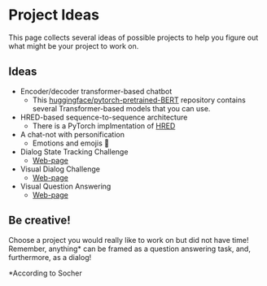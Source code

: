 # Project Ideas

This page collects several ideas of possible projects to help you figure out what might be your project to work on.


## Ideas

 - Encoder/decoder transformer-based chatbot
   - This [huggingface/pytorch-pretrained-BERT](https://github.com/huggingface/pytorch-pretrained-BERT) repository contains several Transformer-based models that you can use.
 - HRED-based sequence-to-sequence architecture
   - There is a PyTorch implmentation of [HRED](https://github.com/hsgodhia/hred)
 - A chat-not with personification
   - Emotions and emojis 🙈
 - Dialog State Tracking Challenge 
   - [Web-page](https://www.microsoft.com/en-us/research/event/dialog-state-tracking-challenge/)
 - Visual Dialog Challenge
   - [Web-page](https://visualdialog.org/challenge/2018)
 - Visual Question Answering
   - [Web-page](https://visualqa.org/) 


## Be creative!

Choose a project you would really like to work on but did not have time! Remember, anything* can be framed as a question answering task, and, furthermore, as a dialog!

\*According to Socher

